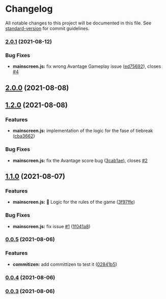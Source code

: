 # Changelog

All notable changes to this project will be documented in this file. See [standard-version](https://github.com/conventional-changelog/standard-version) for commit guidelines.

### [2.0.1](https://github.com/StephanJ98/SCTenis/compare/v2.0.0...v2.0.1) (2021-08-12)


### Bug Fixes

* **mainscreen.js:** fix wrong Avantage Gameplay issue ([ed75692](https://github.com/StephanJ98/SCTenis/commit/ed756928ff992e2165e4d31f1fdd9693ab07b5df)), closes [#4](https://github.com/StephanJ98/SCTenis/issues/4)

## [2.0.0](https://github.com/StephanJ98/SCTenis/compare/v1.2.0...v2.0.0) (2021-08-08)

## [1.2.0](https://github.com/StephanJ98/SCTenis/compare/v1.1.0-alpha...v1.2.0) (2021-08-08)


### Features

* **mainscreen.js:** implementation of the logic for the fase of tiebreak ([cba3662](https://github.com/StephanJ98/SCTenis/commit/cba3662752596044990742634aacb6a96fd2d423))


### Bug Fixes

* **mainscreen.js:** fix the Avantage score bug ([3cab1ae](https://github.com/StephanJ98/SCTenis/commit/3cab1ae2705df63872dff5f35ce0a4b2343fd61e)), closes [#2](https://github.com/StephanJ98/SCTenis/issues/2)

## [1.1.0](https://github.com/StephanJ98/SCTenis/compare/v0.0.5...v1.1.0) (2021-08-07)


### Features

* **mainscreen.js:** :rocket: Logic for the rules of the game ([3f97ffe](https://github.com/StephanJ98/SCTenis/commit/3f97ffe70571e59df19bbbcf04fede193720a5b2))


### Bug Fixes

* **mainscreen.js:** fix issue [#1](https://github.com/StephanJ98/SCTenis/issues/1) ([1f041a8](https://github.com/StephanJ98/SCTenis/commit/1f041a8319aec0de5b456b8346f8a65e74fa2d4f))

### [0.0.5](https://github.com/StephanJ98/SCTenis/compare/v0.0.4...v0.0.5) (2021-08-06)


### Features

* **commitizen:** add committizen to test it ([02841b5](https://github.com/StephanJ98/SCTenis/commit/02841b5d1b0936ee7f1fbaf0589c260bc0524f82))

### [0.0.4](https://github.com/StephanJ98/SCTenis/compare/v0.0.3...v0.0.4) (2021-08-06)

### [0.0.3](///compare/v0.0.2...v0.0.3) (2021-08-06)
